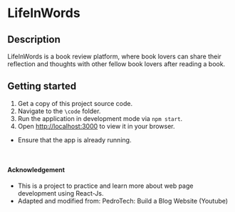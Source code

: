 # LifeInWords

## Description
LifeInWords is a book review platform, where book lovers can share their reflection and thoughts with other fellow book lovers after reading a book. 


## Getting started
1. Get a copy of this project source code. 
2. Navigate to the `\code` folder. 
3. Run the application in development mode via `npm start`.
4. Open [http://localhost:3000](http://localhost:3000) to view it in your browser.
  * Ensure that the app is already running.

<br>

#### Acknowledgement
* This is a project to practice and learn more about web page development using React-Js. 
* Adapted and modified from: PedroTech: Build a Blog Website (Youtube)